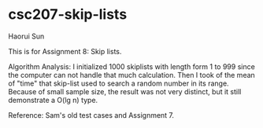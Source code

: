 # csc207-skip-lists

Haorui Sun

This is for Assignment 8: Skip lists.

Algorithm Analysis:
I initialized 1000 skiplists with length form 1 to 999 since the computer can not handle that much calculation. Then I took of 
the mean of "time" that skip-list used to search a random number in its range. Because of small sample size, the result was not very
distinct, but it still demonstrate a O(lg n) type.

Reference: Sam's old test cases and Assignment 7.
